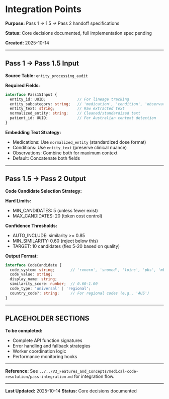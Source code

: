# Integration Points

**Purpose:** Pass 1 → 1.5 → Pass 2 handoff specifications

**Status:** Core decisions documented, full implementation spec pending

**Created:** 2025-10-14

---

## Pass 1 → Pass 1.5 Input

**Source Table:** `entity_processing_audit`

**Required Fields:**
```typescript
interface Pass15Input {
  entity_id: UUID;              // For lineage tracking
  entity_subcategory: string;   // 'medication', 'condition', 'observation', etc.
  entity_text: string;          // Raw extracted text
  normalized_entity: string;    // Cleaned/standardized text
  patient_id: UUID;             // For Australian context detection
}
```

**Embedding Text Strategy:**
- Medications: Use `normalized_entity` (standardized dose format)
- Conditions: Use `entity_text` (preserve clinical nuance)
- Observations: Combine both for maximum context
- Default: Concatenate both fields

---

## Pass 1.5 → Pass 2 Output

**Code Candidate Selection Strategy:**

**Hard Limits:**
- MIN_CANDIDATES: 5 (unless fewer exist)
- MAX_CANDIDATES: 20 (token cost control)

**Confidence Thresholds:**
- AUTO_INCLUDE: similarity >= 0.85
- MIN_SIMILARITY: 0.60 (reject below this)
- TARGET: 10 candidates (flex 5-20 based on quality)

**Output Format:**
```typescript
interface CodeCandidate {
  code_system: string;       // 'rxnorm', 'snomed', 'loinc', 'pbs', 'mbs'
  code_value: string;
  display_name: string;
  similarity_score: number;  // 0.60-1.00
  code_type: 'universal' | 'regional';
  country_code?: string;     // For regional codes (e.g., 'AUS')
}
```

---

## PLACEHOLDER SECTIONS

**To be completed:**
- Complete API function signatures
- Error handling and fallback strategies
- Worker coordination logic
- Performance monitoring hooks

---

**Reference:** See `../../V3_Features_and_Concepts/medical-code-resolution/pass-integration.md` for integration flow.

---

**Last Updated:** 2025-10-14
**Status:** Core decisions documented
